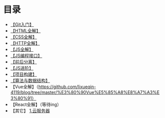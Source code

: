 <h1>目录</h1>

* [【Git入门】](https://github.com/lixueqin-4119/blog/tree/master/%E3%80%90Git%E5%85%A5%E9%97%A8%E3%80%91/%E7%90%86%E8%AE%BA)
* [【HTML全解】](https://github.com/lixueqin-4119/blog/tree/master/%E3%80%90HTML%E5%85%A8%E8%A7%A3%E3%80%91/%E7%90%86%E8%AE%BA)
* [【CSS全解】](https://github.com/lixueqin-4119/blog/tree/master/%E3%80%90CSS%E5%85%A8%E8%A7%A3%E3%80%91/%E7%90%86%E8%AE%BA)
* [【HTTP全解】](https://github.com/lixueqin-4119/blog/tree/master/%E3%80%90HTTP%E5%85%A8%E8%A7%A3%E3%80%91/%E7%90%86%E8%AE%BA)
* [【JS全解】](https://github.com/lixueqin-4119/blog/tree/master/%E3%80%90JS%E5%85%A8%E8%A7%A3%E3%80%91/%E7%90%86%E8%AE%BA)
* [【JS编程接口】](https://github.com/lixueqin-4119/blog/tree/master/%E3%80%90JS%E7%BC%96%E7%A8%8B%E6%8E%A5%E5%8F%A3%E3%80%91/%E7%90%86%E8%AE%BA)
* [【前后分离】](https://github.com/lixueqin-4119/blog/tree/master/%E3%80%90%E5%89%8D%E5%90%8E%E5%88%86%E7%A6%BB%E3%80%91/%E7%90%86%E8%AE%BA)
* [【JS进阶】](https://github.com/lixueqin-4119/blog/tree/master/%E3%80%90JS%E8%BF%9B%E9%98%B6%E3%80%91)
* [【项目构建】](https://github.com/lixueqin-4119/blog/tree/master/%E3%80%90%E9%A1%B9%E7%9B%AE%E6%9E%84%E5%BB%BA%E3%80%91)
* [【算法与数据结构】](https://github.com/lixueqin-4119/blog/tree/master/%E3%80%90%E7%AE%97%E6%B3%95%E4%B8%8E%E6%95%B0%E6%8D%AE%E7%BB%93%E6%9E%84%E3%80%91)
* 【Vue全解】（https://github.com/lixueqin-4119/blog/tree/master/%E3%80%90Vue%E5%85%A8%E8%A7%A3%E3%80%91）
* 【React全解】（等待ing）
* 【其它】
[1.云服务器](https://github.com/lixueqin-4119/blog/blob/master/%E4%BA%91%20%E6%9C%8D%20%E5%8A%A1%20%E5%99%A8/%E4%BA%91%E6%9C%8D%E5%8A%A1%E5%99%A8.md)
